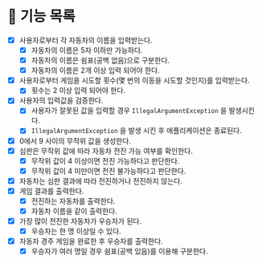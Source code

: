 # 📖 기능 목록

- [x] 사용자로부터 각 자동차의 이름을 입력받는다.
    - [x] 자동차의 이름은 5자 이하만 가능하다.
    - [x] 자동차의 이름은 쉼표(공백 없음)으로 구분한다.
    - [x] 자동차의 이름은 2개 이상 입력 되어야 한다.
- [x] 사용자로부터 게임을 시도할 횟수(몇 번의 이동을 시도할 것인지)를 입력받는다.
    - [x] 횟수는 2 이상 입력 되어야 한다.
- [x] 사용자의 입력값을 검증한다.
    - [x] 사용자가 잘못된 값을 입력할 경우 `IllegalArgumentException` 을 발생시킨다.
    - [x] `IllegalArgumentException` 을 발생 시킨 후 애플리케이션은 종료된다.
- [x] 0에서 9 사이의 무작위 값을 생성한다.
- [x] 심판은 무작위 값에 따라 자동차 전진 가능 여부를 확인한다.
    - [x] 무작위 값이 4 이상이면 전진 가능하다고 판단한다.
    - [x] 무작위 값이 4 미만이면 전진 불가능하다고 판단한다.
- [x] 자동차는 심판 결과에 따라 전진하거나 전진하지 않는다.
- [x] 게임 결과를 출력한다.
    - [x] 전진하는 자동차를 출력한다.
    - [x] 자동차 이름을 같이 출력한다.
- [x] 가장 많이 전진한 자동차가 우승자가 된다.
    - [x] 우승자는 한 명 이상일 수 있다.
- [x] 자동자 경주 게임을 완료한 후 우승자를 출력한다.
    - [x] 우승자가 여러 명일 경우 쉼표(공백 있음)를 이용해 구분한다.
